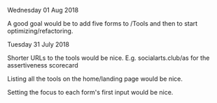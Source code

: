 
Wednesday 01 Aug 2018

A good goal would be to add five forms to /Tools and then to start optimizing/refactoring.

Tuesday 31 July 2018

Shorter URLs to the tools would be nice. E.g. socialarts.club/as for the assertiveness scorecard

Listing all the tools on the home/landing page would be nice.

Setting the focus to each form's first input would be nice.
